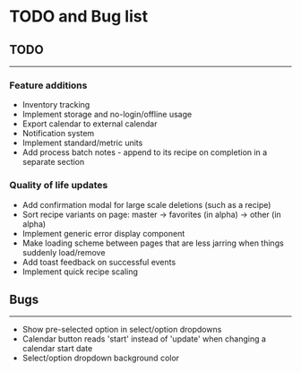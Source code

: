 # TODO and Bug list

## TODO

---

### Feature additions

* Inventory tracking
* Implement storage and no-login/offline usage
* Export calendar to external calendar
* Notification system
* Implement standard/metric units
* Add process batch notes - append to its recipe on completion in a separate section

### Quality of life updates

* Add confirmation modal for large scale deletions (such as a recipe)
* Sort recipe variants on page: master -> favorites (in alpha) -> other (in alpha)
* Implement generic error display component
* Make loading scheme between pages that are less jarring when things suddenly load/remove
* Add toast feedback on successful events
* Implement quick recipe scaling


## Bugs

---

* Show pre-selected option in select/option dropdowns
* Calendar button reads 'start' instead of 'update' when changing a calendar start date
* Select/option dropdown background color
